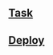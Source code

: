 
## [Task](https://github.com/rolling-scopes-school/tasks/blob/master/tasks/ready-projects/momentum.md "task")
## [Deploy](https://maksimstseshanok.github.io/momentum/ "deploy")
